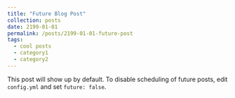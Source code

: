 ```yaml
---
title: "Future Blog Post"
collection: posts
date: 2199-01-01
permalink: /posts/2199-01-01-future-post
tags:
  - cool posts
  - category1
  - category2
---
```


This post will show up by default. To disable scheduling of future posts, edit `config.yml` and set `future: false`. 
